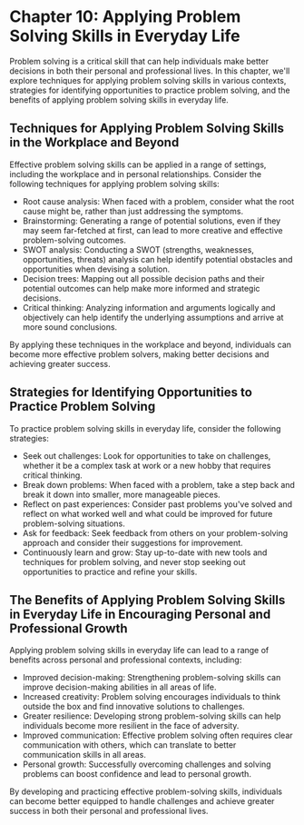 Chapter 10: Applying Problem Solving Skills in Everyday Life
============================================================

Problem solving is a critical skill that can help individuals make better decisions in both their personal and professional lives. In this chapter, we'll explore techniques for applying problem solving skills in various contexts, strategies for identifying opportunities to practice problem solving, and the benefits of applying problem solving skills in everyday life.

Techniques for Applying Problem Solving Skills in the Workplace and Beyond
--------------------------------------------------------------------------

Effective problem solving skills can be applied in a range of settings, including the workplace and in personal relationships. Consider the following techniques for applying problem solving skills:

* Root cause analysis: When faced with a problem, consider what the root cause might be, rather than just addressing the symptoms.
* Brainstorming: Generating a range of potential solutions, even if they may seem far-fetched at first, can lead to more creative and effective problem-solving outcomes.
* SWOT analysis: Conducting a SWOT (strengths, weaknesses, opportunities, threats) analysis can help identify potential obstacles and opportunities when devising a solution.
* Decision trees: Mapping out all possible decision paths and their potential outcomes can help make more informed and strategic decisions.
* Critical thinking: Analyzing information and arguments logically and objectively can help identify the underlying assumptions and arrive at more sound conclusions.

By applying these techniques in the workplace and beyond, individuals can become more effective problem solvers, making better decisions and achieving greater success.

Strategies for Identifying Opportunities to Practice Problem Solving
--------------------------------------------------------------------

To practice problem solving skills in everyday life, consider the following strategies:

* Seek out challenges: Look for opportunities to take on challenges, whether it be a complex task at work or a new hobby that requires critical thinking.
* Break down problems: When faced with a problem, take a step back and break it down into smaller, more manageable pieces.
* Reflect on past experiences: Consider past problems you've solved and reflect on what worked well and what could be improved for future problem-solving situations.
* Ask for feedback: Seek feedback from others on your problem-solving approach and consider their suggestions for improvement.
* Continuously learn and grow: Stay up-to-date with new tools and techniques for problem solving, and never stop seeking out opportunities to practice and refine your skills.

The Benefits of Applying Problem Solving Skills in Everyday Life in Encouraging Personal and Professional Growth
----------------------------------------------------------------------------------------------------------------

Applying problem solving skills in everyday life can lead to a range of benefits across personal and professional contexts, including:

* Improved decision-making: Strengthening problem-solving skills can improve decision-making abilities in all areas of life.
* Increased creativity: Problem solving encourages individuals to think outside the box and find innovative solutions to challenges.
* Greater resilience: Developing strong problem-solving skills can help individuals become more resilient in the face of adversity.
* Improved communication: Effective problem solving often requires clear communication with others, which can translate to better communication skills in all areas.
* Personal growth: Successfully overcoming challenges and solving problems can boost confidence and lead to personal growth.

By developing and practicing effective problem-solving skills, individuals can become better equipped to handle challenges and achieve greater success in both their personal and professional lives.
